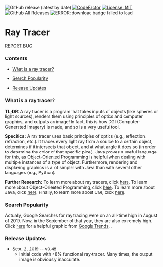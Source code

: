 ![GitHub release (latest by date)](https://img.shields.io/github/v/release/0xmmalik/raytracing?style=for-the-badge)
[![CodeFactor](https://www.codefactor.io/repository/github/0xmmalik/raytracing/badge?style=for-the-badge)](https://www.codefactor.io/repository/github/0xmmalik/raytracing?style=for-the-badge)
[![License: MIT](https://img.shields.io/badge/License-MIT-blue.svg?style=for-the-badge)](https://opensource.org/licenses/MIT)
![GitHub All Releases](https://img.shields.io/github/downloads/0xmmalik/raytracing/total?style=for-the-badge)
![ERROR: download badge failed to load](https://img.shields.io/github/issues-raw/0xmmalik/raytracing?style=for-the-badge)

# Ray Tracer

[REPORT BUG](https://docs.google.com/forms/d/e/1FAIpQLSe_YcEay9wLVpncyxdMqbV3kVaUTyBlnpiLnB8w4T-EwRmyug/viewform?usp=sf_link)

### Contents


- [What is a ray tracer?](#what-is-a-ray-tracer)

- [Search Popularity](#search-popularity)

- [Release Updates](#release-updates)

### What is a ray tracer?

**TL;DR:** A ray tracer is a program that takes inputs of objects (like spheres or light sources), renders them using principles of optics and computer graphics, and outputs an image! In fact, this is how CGI (Computer-Generated Imagery) is made, and so is a very useful tool.

**Specifics:** A ray tracer uses basic principles of optics (e.g., reflection, refraction, etc.). It traces every light ray from a source to a certain object, determines if it intersects that object, and at what angle it does so (in order to determine the color of that specific pixel). Java proves a useful language for this, as Object-Oriented Programming is helpful when dealing with multiple instances of a type of object. Furthermore, rendering and displaying graphics is a lot simpler with Java than with several other languages (e.g., Python). 

**Further Research:** To learn more about ray tracers, click [here](https://en.wikipedia.org/wiki/Ray_tracing_(graphics)). To learn more about Object-Oriented Programming, click [here](https://en.wikipedia.org/wiki/Object-oriented_programming). To learn more about Java, click [here](https://en.wikipedia.org/wiki/Java_(programming_language)). Finally, to learn more about CGI, click [here](https://en.wikipedia.org/wiki/Computer-generated_imagery).

### Search Popularity

Actually, Google Searches for ray tracing were on an all-time high in August of 2019. Now, in the September of that year, they are also extremely high. Click [here](https://trends.google.com/trends/explore?date=all&geo=US&q=%2Fm%2F06h2c) for a helpful graphic from [Google Trends](trends.google.com)...

### Release Updates

* Sept. 2, 2019 -- v0.48
	* Initial code with 48% functional ray-tracer. Many times, the output image is obviously inaccurate.
